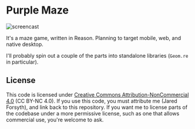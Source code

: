 # Purple Maze

![screencast](./screencast.gif)

It's a maze game, written in Reason.
Planning to target mobile, web, and native desktop.

I'll probably spin out a couple of the parts into standalone libraries (`Geom.re` in particular).

## License

This code is licensed under [Creative Commons Attribution-NonCommercial 4.0](https://creativecommons.org/licenses/by-nc/4.0/legalcode) (CC BY-NC 4.0). If you use this code, you must attribute me (Jared Forsyth), and link back to this repository.
If you want me to license parts of the codebase under a more permissive license, such as one that allows commercial use, you're welcome to ask.

